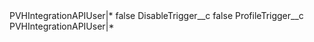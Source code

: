 <?xml version="1.0" encoding="UTF-8"?>
<CustomMetadata xmlns="http://soap.sforce.com/2006/04/metadata" xmlns:xsi="http://www.w3.org/2001/XMLSchema-instance" xmlns:xsd="http://www.w3.org/2001/XMLSchema">
    <label>PVHIntegrationAPIUser|*</label>
    <protected>false</protected>
    <values>
        <field>DisableTrigger__c</field>
        <value xsi:type="xsd:boolean">false</value>
    </values>
    <values>
        <field>ProfileTrigger__c</field>
        <value xsi:type="xsd:string">PVHIntegrationAPIUser|*</value>
    </values>
</CustomMetadata>
